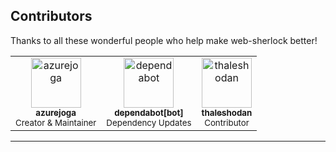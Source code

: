 ## Contributors

Thanks to all these wonderful people who help make web-sherlock better!

<!-- ALL-CONTRIBUTORS-LIST:START -->
<table>
  <tr>
    <td align="center">
      <a href="https://github.com/azurejoga">
        <img src="https://avatars.githubusercontent.com/u/1024163?v=4" width="80px;" alt="azurejoga"/>
        <br />
        <sub><b>azurejoga</b></sub>
      </a>
      <br />
      <sup>Creator & Maintainer</sup>
    </td>
    <td align="center">
      <a href="https://github.com/dependabot">
        <img src="https://avatars.githubusercontent.com/u/27347476?s=200&v=4" width="80px;" alt="dependabot"/>
        <br />
        <sub><b>dependabot[bot]</b></sub>
      </a>
      <br />
      <sup>Dependency Updates</sup>
    </td>
    <td align="center">
      <a href="https://github.com/thaleshodan">
        <img src="https://avatars.githubusercontent.com/u/3404081?v=4" width="80px;" alt="thaleshodan"/>
        <br />
        <sub><b>thaleshodan</b></sub>
      </a>
      <br />
      <sup>Contributor</sup>
    </td>
  </tr>
</table>
<!-- ALL-CONTRIBUTORS-LIST:END -->

---

